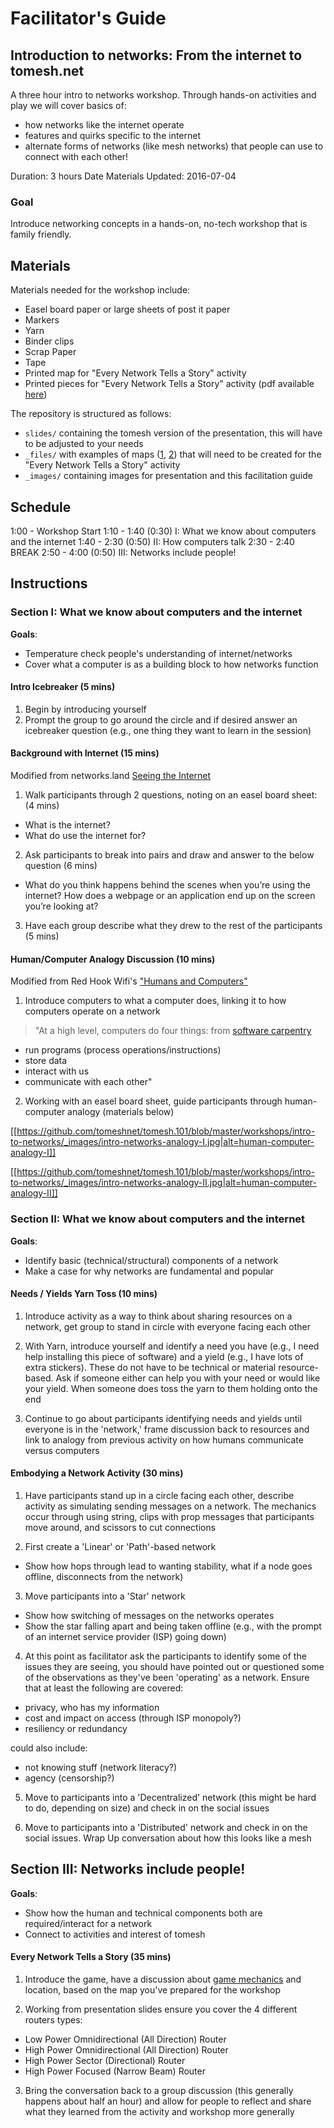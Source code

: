 # Facilitator's Guide
## Introduction to networks: From the internet to tomesh.net

A three hour intro to networks workshop. Through hands-on activities and play we will cover basics of:
- how networks like the internet operate
- features and quirks specific to the internet
- alternate forms of networks (like mesh networks) that people can use to connect with each other!

Duration: 3 hours
Date Materials Updated: 2016-07-04

### Goal

Introduce networking concepts in a hands-on, no-tech workshop that is family friendly.

## Materials

Materials needed for the workshop include:
* Easel board paper or large sheets of post it paper
* Markers
* Yarn
* Binder clips
* Scrap Paper
* Tape
* Printed map for "Every Network Tells a Story" activity
* Printed pieces for  "Every Network Tells a Story" activity (pdf available [here](https://commotionwireless.net/files/cck/planning/1-Design_Your_Network_Every_Network_Tells_a_Story.pdf))

The repository is structured as follows:
* `slides/` containing the tomesh version of the presentation, this will have to be adjusted to your needs
* `_files/` with examples of maps ([1](#), [2](#)) that will need to be created for the "Every Network Tells a Story" activity
* `_images/` containing images for presentation and this facilitation guide

## Schedule

1:00 - Workshop Start
1:10 - 1:40 (0:30) I: What we know about computers and the internet
1:40 - 2:30 (0:50) II: How computers talk
2:30 - 2:40 BREAK
2:50 - 4:00 (0:50) III: Networks include people!

## Instructions

### Section I: What we know about computers and the internet

**Goals**:
- Temperature check people's understanding of internet/networks
- Cover what a computer is as a building block to how networks function

#### Intro Icebreaker (5 mins)

1. Begin by introducing yourself  
2. Prompt the group to go around the circle and if desired answer an icebreaker question (e.g., one thing they want to learn in the session)

#### Background with Internet (15 mins)

Modified from networks.land [Seeing the Internet](http://networks.land/activities/see-the-internet/)

1. Walk participants through 2 questions, noting on an easel board sheet: (4 mins)
  - What is the internet?
  - What do use the internet for?

2. Ask participants to break into pairs and draw and answer to the below question (6 mins)
- What do you think happens behind the scenes when you’re using the internet? How does a webpage or an application end up on the screen you’re looking at?

3. Have each group describe what they drew to the rest of the participants (5 mins)

#### Human/Computer Analogy Discussion (10 mins)

Modified from Red Hook Wifi's ["Humans and Computers"](http://redhookwifi.org/the-digital-stewards/)

1. Introduce computers to what a computer does, linking it to how computers operate on a network
> "At a high level, computers do four things: from [software carpentry](https://swcarpentry.github.io/shell-novice/00-intro.html)
  * run programs (process operations/instructions)
  * store data
  * interact with us
  * communicate with each other"

2. Working with an easel board sheet, guide participants through human-computer analogy (materials below)

[[https://github.com/tomeshnet/tomesh.101/blob/master/workshops/intro-to-networks/_images/intro-networks-analogy-I.jpg|alt=human-computer-analogy-I]]

[[https://github.com/tomeshnet/tomesh.101/blob/master/workshops/intro-to-networks/_images/intro-networks-analogy-II.jpg|alt=human-computer-analogy-II]]

### Section II: What we know about computers and the internet

**Goals**:
- Identify basic (technical/structural) components of a network
- Make a case for why networks are fundamental and popular

#### Needs / Yields Yarn Toss (10 mins)

1. Introduce activity as a way to think about sharing resources on a network, get group to stand in circle with everyone facing each other

2. With Yarn, introduce yourself and identify a need you have (e.g., I need help installing this piece of software) and a yield (e.g., I have lots of extra stickers). These do not have to be technical or material resource-based. Ask if someone either can help you with your need or would like your yield. When someone does toss the yarn to them holding onto the end

3. Continue to go about participants identifying needs and yields until everyone is in the 'network,' frame discussion back to resources and link to analogy from previous activity on how humans communicate versus computers

#### Embodying a Network Activity (30 mins)

1. Have participants stand up in a circle facing each other, describe activity as simulating sending messages on a network. The mechanics occur through using string, clips with prop messages that participants move around, and scissors to cut connections

2. First create a 'Linear' or 'Path'-based network
  * Show how hops through lead to wanting stability, what if a node goes offline, disconnects from the network)

3. Move participants into a 'Star' network
  * Show how switching of messages on the networks operates
  * Show the star falling apart and being taken offline (e.g., with the prompt of an internet service provider (ISP) going down)

4. At this point as facilitator ask the participants to identify some of the issues they are seeing, you should have pointed out or questioned some of the observations as they've been 'operating' as a network. Ensure that at least the following are covered:
  * privacy, who has my information
  * cost and impact on access (through ISP monopoly?)
  * resiliency or redundancy

could also include:
  * not knowing stuff (network literacy?)
  * agency (censorship?)

5. Move to participants into a 'Decentralized' network (this might be hard to do, depending on size) and check in on the social issues

6. Move to participants into a 'Distributed' network and check in on the social issues. Wrap Up conversation about how this looks like a mesh

## Section III: Networks include people!

**Goals**:
- Show how the human and technical components both are required/interact for a network
- Connect to activities and interest of tomesh

#### Every Network Tells a Story (35 mins)

1. Introduce the game, have a discussion about [game mechanics](https://www.commotionwireless.net/docs/cck/planning/design-your-network-every-network-tells-story/) and location, based on the map you've prepared for the workshop

2. Working from presentation slides ensure you cover the 4 different routers types:
  * Low Power Omnidirectional (All Direction) Router
  * High Power Omnidirectional (All Direction) Router
  * High Power Sector (Directional) Router
  * High Power Focused (Narrow Beam) Router

3. Bring the conversation back to a group discussion (this generally happens about half an hour) and allow for people to reflect and share what they learned from the activity and workshop more generally
